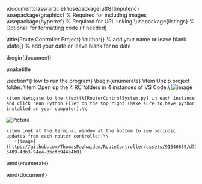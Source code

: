 \documentclass{article}
\usepackage[utf8]{inputenc}
\usepackage{graphicx} % Required for including images
\usepackage{hyperref} % Required for URL linking
\usepackage{listings} % Optional: for formatting code (if needed)

\title{Route Controller Project}
\author{} % add your name or leave blank
\date{} % add your date or leave blank for no date

\begin{document}

\maketitle

\section*{How to run the program}
\begin{enumerate}
    \item Unzip project folder.
    \item Open up the 4 RC folders in 4 instances of VS Code.\\
   ![image](https://github.com/ThomasPazhaidam/RouteController/assets/91640089/f9e453c4-2b73-4626-b74c-2ee7d22730e7)
    
    \item Navigate to the \texttt{RouterControlSystem.py} in each instance and click "Run Python File" on the top right (Make sure to have python installed on your computer).\\
   ![Picture](https://github.com/ThomasPazhaidam/RouteController/assets/91640089/dc079645-ee37-40ca-b8fa-ca482e6b25da)
    
    \item Look at the terminal window at the bottom to see periodic updates from each router controller.\\
       ![image](https://github.com/ThomasPazhaidam/RouteController/assets/91640089/d7173fb3-5409-4db3-94e4-3bcfb944e4b0)
\end{enumerate}

\end{document}
